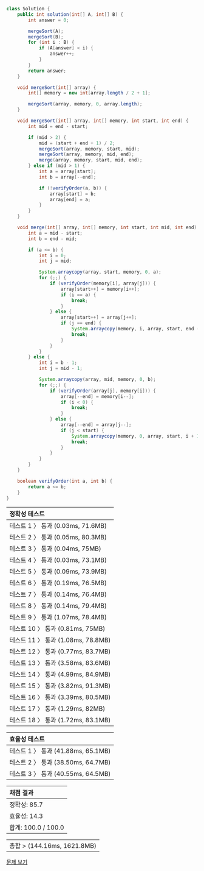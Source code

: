 ```java
class Solution {
    public int solution(int[] A, int[] B) {
        int answer = 0;

        mergeSort(A);
        mergeSort(B);
        for (int i : B) {
            if (A[answer] < i) {
                answer++;
            }
        }
        return answer;
    }

    void mergeSort(int[] array) {
        int[] memory = new int[array.length / 2 + 1];

        mergeSort(array, memory, 0, array.length);
    }

    void mergeSort(int[] array, int[] memory, int start, int end) {
        int mid = end - start;

        if (mid > 2) {
            mid = (start + end + 1) / 2;
            mergeSort(array, memory, start, mid);
            mergeSort(array, memory, mid, end);
            merge(array, memory, start, mid, end);
        } else if (mid > 1) {
            int a = array[start];
            int b = array[--end];

            if (!verifyOrder(a, b)) {
                array[start] = b;
                array[end] = a;
            }
        }
    }

    void merge(int[] array, int[] memory, int start, int mid, int end) {
        int a = mid - start;
        int b = end - mid;

        if (a <= b) {
            int i = 0;
            int j = mid;

            System.arraycopy(array, start, memory, 0, a);
            for (;;) {
                if (verifyOrder(memory[i], array[j])) {
                    array[start++] = memory[i++];
                    if (i == a) {
                        break;
                    }
                } else {
                    array[start++] = array[j++];
                    if (j == end) {
                        System.arraycopy(memory, i, array, start, end - start);
                        break;
                    }
                }
            }
        } else {
            int i = b - 1;
            int j = mid - 1;

            System.arraycopy(array, mid, memory, 0, b);
            for (;;) {
                if (verifyOrder(array[j], memory[i])) {
                    array[--end] = memory[i--];
                    if (i < 0) {
                        break;
                    }
                } else {
                    array[--end] = array[j--];
                    if (j < start) {
                        System.arraycopy(memory, 0, array, start, i + 1);
                        break;
                    }
                }
            }
        }
    }

    boolean verifyOrder(int a, int b) {
        return a <= b;
    }
}
```
 | 정확성 테스트 | 
 |  :-  | 
 | 테스트 1 〉	통과 (0.03ms, 71.6MB) | 
 | 테스트 2 〉	통과 (0.05ms, 80.3MB) | 
 | 테스트 3 〉	통과 (0.04ms, 75MB) | 
 | 테스트 4 〉	통과 (0.03ms, 73.1MB) | 
 | 테스트 5 〉	통과 (0.09ms, 73.9MB) | 
 | 테스트 6 〉	통과 (0.19ms, 76.5MB) | 
 | 테스트 7 〉	통과 (0.14ms, 76.4MB) | 
 | 테스트 8 〉	통과 (0.14ms, 79.4MB) | 
 | 테스트 9 〉	통과 (1.07ms, 78.4MB) | 
 | 테스트 10 〉	통과 (0.81ms, 75MB) | 
 | 테스트 11 〉	통과 (1.08ms, 78.8MB) | 
 | 테스트 12 〉	통과 (0.77ms, 83.7MB) | 
 | 테스트 13 〉	통과 (3.58ms, 83.6MB) | 
 | 테스트 14 〉	통과 (4.99ms, 84.9MB) | 
 | 테스트 15 〉	통과 (3.82ms, 91.3MB) | 
 | 테스트 16 〉	통과 (3.39ms, 80.5MB) | 
 | 테스트 17 〉	통과 (1.29ms, 82MB) | 
 | 테스트 18 〉	통과 (1.72ms, 83.1MB) | 

 | 효율성 테스트 | 
 | :- | 
 | 테스트 1 〉	통과 (41.88ms, 65.1MB) | 
 | 테스트 2 〉	통과 (38.50ms, 64.7MB) | 
 | 테스트 3 〉	통과 (40.55ms, 64.5MB) | 

 | 채점 결과 | 
 | :- | 
 | 정확성: 85.7 | 
 | 효율성: 14.3 | 
 | 합계: 100.0 / 100.0 | 

 || 
 | :- | 
 | 총합 > (144.16ms, 1621.8MB) | 

[문제 보기](https://programmers.co.kr/learn/courses/30/lessons/12987?language=java)